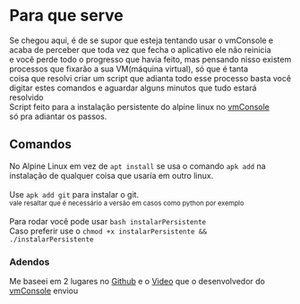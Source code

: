 # Para que serve
Se chegou aqui, é de se supor que esteja tentando usar o vmConsole e acaba de perceber que toda vez que fecha o aplicativo ele não reinicia <br>
e você perde todo o progresso que havia feito, mas pensando nisso existem processos que fixarão a sua VM(máquina virtual), só que é tanta<br>
coisa que resolvi criar um script que adianta todo esse processo basta você digitar estes comandos e aguardar alguns minutos que tudo estará resolvido<br>
Script feito para a instalação persistente do alpine linux no [vmConsole](https://play.google.com/store/apps/details?id=sylirre.vmconsole) <br>
só pra adiantar os passos.
## Comandos
No Alpine Linux em vez de ```apt install```
se usa o comando ``` apk add ``` 
na instalação de qualquer coisa que usaría em outro linux.<br><br>
Use ``` apk add git ``` 
para instalar o git.
 <br><sup> vale resaltar que é necessário a versão em casos como python por exemplo</sup>
<br><br>
Para rodar você pode usar
```bash instalarPersistente ``` <br>
Caso preferir use o ``` chmod +x instalarPersistente && ./instalarPersistente ``` 

### Adendos
Me baseei em 2 lugares no
[Github](https://github.com/sylirre/vmConsole/wiki/03-Installing-OS-on-Disk) e o
[Video](https://youtube.com/watch?v=UkuLASG2JDQ) que o desenvolvedor do [vmConsole](https://play.google.com/store/apps/details?id=sylirre.vmconsole) enviou
